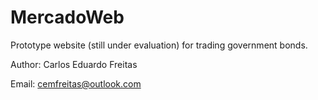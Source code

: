 # MercadoWeb

Prototype website (still under evaluation) for trading government bonds.

Author: Carlos Eduardo Freitas

Email: cemfreitas@outlook.com
